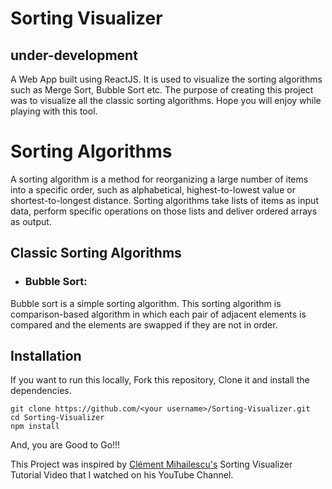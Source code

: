 
# Sorting Visualizer

## under-development

A Web App built using ReactJS. It is used to visualize the sorting algorithms such as Merge Sort, Bubble Sort etc.
The purpose of creating this project was to visualize all the classic sorting algorithms. Hope you will enjoy while playing
with this tool.

# Sorting Algorithms

A sorting algorithm is a method for reorganizing a large number of items into a specific order, such as alphabetical, highest-to-lowest value or shortest-to-longest distance. Sorting algorithms take lists of items as input data, perform specific operations on those lists and deliver ordered arrays as output. 

## Classic Sorting Algorithms

* ### Bubble Sort:
Bubble sort is a simple sorting algorithm. This sorting algorithm is comparison-based algorithm in which each pair of adjacent elements is compared and the elements are swapped if they are not in order.

## Installation

If you want to run this locally, Fork this repository, Clone it and install the dependencies.
```
git clone https://github.com/<your username>/Sorting-Visualizer.git
cd Sorting-Visualizer
npm install
```
And, you are Good to Go!!!

This Project was inspired by <a href="https://github.com/clementmihailescu/">Clément Mihailescu's</a> Sorting Visualizer Tutorial Video that I watched on his YouTube Channel.
